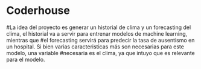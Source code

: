 # Coderhouse

#La idea del proyecto es generar un historial de clima y un forecasting del clima, el historial va a servir para entrenar modelos de machine learning, mientras que
#el forecasting servirá para predecir la tasa de ausentismo en un hospital. Si bien varias caracteristicas más son necesarias para este modelo, una variable #necesaria es el clima, ya que intuyo que es relevante para el modelo.
